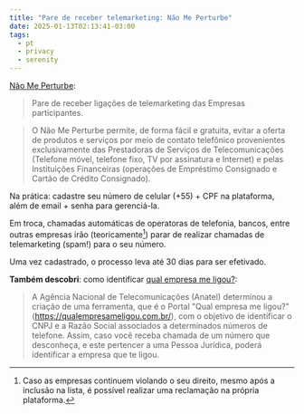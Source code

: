 ```yaml
---
title: "Pare de receber telemarketing: Não Me Perturbe"
date: 2025-01-13T02:13:41-03:00
tags:
  - pt
  - privacy
  - serenity
---
```


[Não Me Perturbe](https://naomeperturbe.com.br/):

> Pare de receber ligações de telemarketing das Empresas participantes.

> O Não Me Perturbe permite, de forma fácil e gratuita, evitar a oferta de
> produtos e serviços por meio de contato telefônico provenientes exclusivamente
> das Prestadoras de Serviços de Telecomunicações (Telefone móvel, telefone
> fixo, TV por assinatura e Internet) e pelas Instituições Financeiras
> (operações de Empréstimo Consignado e Cartão de Crédito Consignado).

Na prática: cadastre seu número de celular (+55) + CPF na plataforma, além de
email + senha para gerenciá-la.

Em troca, chamadas automáticas de operatoras de telefonia, bancos, entre outras
empresas irão (teoricamente[^1]) parar de realizar chamadas de telemarketing (spam!)
para o seu número.

Uma vez cadastrado, o processo leva até 30 dias para ser efetivado.

**Também descobri**: como identificar [qual empresa me
ligou?](https://qualempresameligou.com.br/):

> A Agência Nacional de Telecomunicações (Anatel) determinou a criação de uma
> ferramenta, que é o Portal "Qual empresa me ligou?"
> (https://qualempresameligou.com.br/), com o objetivo de identificar o CNPJ e a
> Razão Social associados a determinados números de telefone. Assim, caso você
> receba chamada de um número que desconheça, e este pertencer a uma Pessoa
> Jurídica, poderá identificar a empresa que te ligou.


[^1]: Caso as empresas continuem violando o seu direito, mesmo após a inclusão
    na lista, é possível realizar uma reclamação na própria plataforma.
